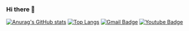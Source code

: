 ### Hi there 👋

<!--
**gun3486/gun3486** is a ✨ _special_ ✨ repository because its `README.md` (this file) appears on your GitHub profile.

Here are some ideas to get you started:

- 🔭 I’m currently working on ...
- 🌱 I’m currently learning ...
- 👯 I’m looking to collaborate on ...
- 🤔 I’m looking for help with ...
- 💬 Ask me about ...
- 📫 How to reach me: ...
- 😄 Pronouns: ...
- ⚡ Fun fact: ...
-->
[![Anurag's GitHub stats](https://github-readme-stats.vercel.app/api?username=gun3486)](https://github.com/anuraghazra/github-readme-stats)
[![Top Langs](https://github-readme-stats.vercel.app/api/top-langs/?username=gun3486&layout=compact)](https://github.com/gun3486/github-readme-stats)
[![Gmail Badge](https://img.shields.io/badge/Gmail-d14836?style=flat-square&logo=Gmail&logoColor=white&link=mailto:gun3486@gmail.com)](mailto:gun3486@gmail.com)
[![Youtube Badge](https://img.shields.io/badge/Youtube-ff0000?style=flat-square&logo=youtube&link=https://https://www.youtube.com/channel/UCXtZl_ebFmAMDECcMSICp-g?view_as=subscriber)](https://www.youtube.com/channel/UCqwZUbteQhDByu8OrMP_xSg)

